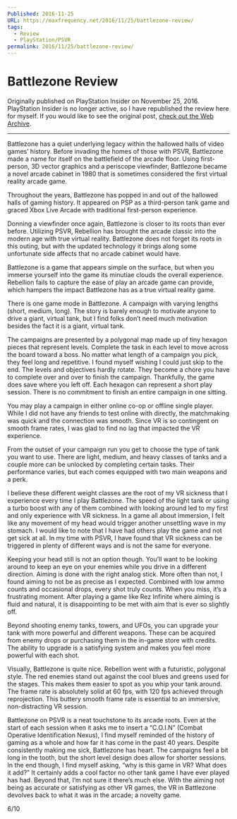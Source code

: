 ```yaml
---
Published: 2016-11-25
URL: https://maxfrequency.net/2016/11/25/battlezone-review/
tags:
  - Review
  - PlayStation/PSVR
permalink: 2016/11/25/battlezone-review/
---
```

# Battlezone Review

Originally published on PlayStation Insider on November 25, 2016. PlayStation Insider is no longer active, so I have republished the review here for myself. If you would like to see the original post, [check out the Web Archive](http://web.archive.org/web/20161214031736/http://playstationinsider.com/2016/11/battlezone-review-psvr/).

---

Battlezone has a quiet underlying legacy within the hallowed halls of video games’ history. Before invading the homes of those with PSVR, Battlezone made a name for itself on the battlefield of the arcade floor. Using first-person, 3D vector graphics and a periscope viewfinder, Battlezone became a novel arcade cabinet in 1980 that is sometimes considered the first virtual reality arcade game.

Throughout the years, Battlezone has popped in and out of the hallowed halls of gaming history. It appeared on PSP as a third-person tank game and graced Xbox Live Arcade with traditional first-person experience.

Donning a viewfinder once again, Battlezone is closer to its roots than ever before. Utilizing PSVR, Rebellion has brought the arcade classic into the modern age with true virtual reality. Battlezone does not forget its roots in this outing, but with the updated technology it brings along some unfortunate side affects that no arcade cabinet would have.

Battlezone is a game that appears simple on the surface, but when you immerse yourself into the game its minutiae clouds the overall experience. Rebellion fails to capture the ease of play an arcade game can provide, which hampers the impact Battlezone has as a true virtual reality game.

There is one game mode in Battlezone. A campaign with varying lengths (short, medium, long). The story is barely enough to motivate anyone to drive a giant, virtual tank, but I find folks don’t need much motivation besides the fact it is a giant, virtual tank.

The campaigns are presented by a polygonal map made up of tiny hexagon pieces that  represent levels. Complete the task in each level to move across the board toward a boss. No matter what length of a campaign you pick, they feel long and repetitive. I found myself wishing I could just skip to the end. The levels and objectives hardly rotate. They become a chore you have to complete over and over to finish the campaign. Thankfully, the game does save where you left off. Each hexagon can represent a short play session. There is no commitment to finish an entire campaign in one sitting.

You may play a campaign in either online co-op or offline single player. While I did not have any friends to test online with directly, the matchmaking was quick and the connection was smooth. Since VR is so contingent on smooth frame rates, I was glad to find no lag that impacted the VR experience.

From the outset of your campaign run you get to choose the type of tank you want to use. There are light, medium, and heavy classes of tanks and a couple more can be unlocked by completing certain tasks. Their performance varies, but each comes equipped with two main weapons and a perk.

I believe these different weight classes are the root of my VR sickness that I experience every time I play Battlezone. The speed of the light tank or using a turbo boost with any of them combined with looking around led to my first and only experience with VR sickness. In a game all about immersion, I felt like any movement of my head would trigger another unsettling wave in my stomach. I would like to note that I have had others play the game and not get sick at all. In my time with PSVR, I have found that VR sickness can be triggered in plenty of different ways and is not the same for everyone.

Keeping your head still is not an option though. You’ll want to be looking around to keep an eye on your enemies while you drive in a different direction. Aiming is done with the right analog stick. More often than not, I found aiming to not be as precise as I expected. Combined with low ammo counts and occasional drops, every shot truly counts. When you miss, it’s a frustrating moment. After playing a game like Rez Infinite where aiming is fluid and natural, it is disappointing to be met with aim that is ever so slightly off.

Beyond shooting enemy tanks, towers, and UFOs, you can upgrade your tank with more powerful and different weapons. These can be acquired from enemy drops or purchasing them in the in-game store with credits. The ability to upgrade is a satisfying system and makes you feel more powerful with each shot.

Visually, Battlezone is quite nice. Rebellion went with a futuristic, polygonal style. The red enemies stand out against the cool blues and greens used for the stages. This makes them easier to spot as you whip your tank around. The frame rate is absolutely solid at 60 fps, with 120 fps achieved through reprojection. This buttery smooth frame rate is essential to an immersive, non-distracting VR session.

Battlezone on PSVR is a neat touchstone to its arcade roots. Even at the start of each session when it asks me to insert a “C.O.I.N” (Combat Operative Identification Nexus), I find myself reminded of the history of gaming as a whole and how far it has come in the past 40 years. Despite consistently making me sick, Battlezone has heart. The campaigns feel a bit long in the tooth, but the short level design does allow for shorter sessions. In the end though, I find myself asking, “why is this game in VR? What does it add?” It certainly adds a cool factor no other tank game I have ever played has had. Beyond that, I’m not sure it there’s much else. With the aiming not being as accurate or satisfying as other VR games, the VR in Battlezone devolves back to what it was in the arcade; a novelty game.

6/10